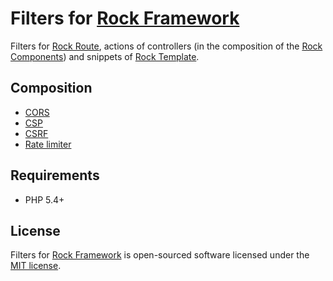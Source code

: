 Filters for [Rock Framework](https://github.com/romeOz/rock)
=================

Filters for [Rock Route](https://github.com/romeOz/rock-route), actions of controllers (in the composition of the [Rock Components](https://github.com/romeOz/rock-components)) and snippets of [Rock Template](https://github.com/romeOz/rock-template).

Composition
------------------
 * [CORS](http://www.w3.org/TR/cors/)
 * [CSP](http://www.w3.org/TR/2012/CR-CSP-20121115/)
 * [CSRF](https://www.owasp.org/index.php/Cross-Site_Request_Forgery_%28CSRF%29)
 * [Rate limiter](https://en.wikipedia.org/wiki/Token_bucket) 

Requirements
-------------------
 * PHP 5.4+

License
-------------------

Filters for [Rock Framework](https://github.com/romeOz/rock) is open-sourced software licensed under the [MIT license](http://opensource.org/licenses/MIT).